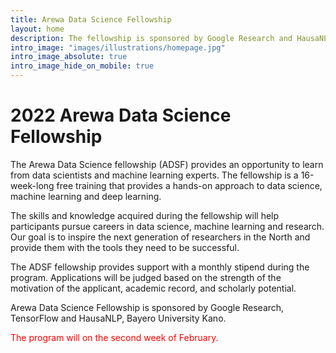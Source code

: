 ```yaml
---
title: Arewa Data Science Fellowship
layout: home
description: The fellowship is sponsored by Google Research and HausaNLP, Bayero University Kano.
intro_image: "images/illustrations/homepage.jpg"
intro_image_absolute: true
intro_image_hide_on_mobile: true
---
```


# 2022 Arewa Data Science Fellowship

The Arewa Data Science fellowship (ADSF) provides an opportunity to learn from data scientists and machine learning experts. The fellowship is a 16-week-long free training that provides a hands-on approach to data science, machine learning and deep learning. 

The skills and knowledge acquired during the fellowship will help participants pursue careers in data science, machine learning and research. Our goal is to inspire the next generation of researchers in the North and provide them with the tools they need to be successful. 

The ADSF fellowship provides support with a monthly stipend during the program. Applications will be judged based on the strength of the motivation of the applicant, academic record, and scholarly potential.

Arewa Data Science Fellowship is sponsored by Google Research, TensorFlow and HausaNLP, Bayero University Kano. 

<span style="color:red">The program will on the second week of February.</span>

